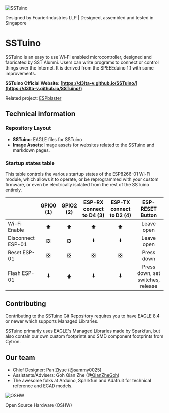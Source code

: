 ![SSTuino](https://github.com/sammy0025/SSTuino/raw/master/Image%20Assets/SSTuino.png)

Designed by FourierIndustries LLP | Designed, assembled and tested in Singapore

# SSTuino
SSTuino is an easy to use Wi-Fi enabled microcontroller, designed and fabricated by SST Alumni. Users can write programs to connect or control things over the Internet. It is derived from the SPEEEduino 1.1 with some improvements.

**SSTuino Official Website: [https://d3lta-v.github.io/SSTuino/](https://d3lta-v.github.io/SSTuino/)**

Related project: [ESPblaster](https://github.com/sammy0025/ESPblaster)

## Technical information

### Repository Layout
* **SSTuino**: EAGLE files for SSTuino
* **Image Assets**: Image assets for websites related to the SSTuino and markdown pages.

### Startup states table
This table controls the various startup states of the ESP8266-01 Wi-Fi module, which allows it to operate, or be reprogrammed with your custom firmware, or even be electrically isolated from the rest of the SSTuino entirely.

|  | GPIO0 (1) | GPIO2 (2) | ESP-RX connect to D4 (3) | ESP-TX connect to D2 (4) | ESP-RESET Button |
|---------|:---------:|:---------:|:---------:|:---------:|:---------:|
| Wi-Fi Enable | ⬆️ | ⬆️ | ⬆️ | ⬆️ | Leave open |
| Disconnect ESP-01 | ❎ | ❎ | ⬇️ | ⬇️ | Leave open |
| Reset ESP-01 | ❎ | ❎ | ❎ | ❎ | Press down |
| Flash ESP-01 | ⬇️ | ⬆️ | ⬇️ | ⬇️ | Press down, set switches, release |

## Contributing
Contributing to the SSTuino Git Repository requires you to have EAGLE 8.4 or newer which supports Managed Libraries.

SSTuino primarily uses EAGLE's Managed Libraries made by Sparkfun, but also contain our own custom footprints and SMD component footprints from Cytron.

## Our team
* Chief Designer: Pan Ziyue ([@sammy0025](https://twitter.com/sammy0025))
* Assistants/Advisers: Goh Qian Zhe ([@QianZheGoh](https://twitter.com/QianZheGoh))
* The awesome folks at Arduino, Sparkfun and Adafruit for technical reference and ECAD models.

![OSHW](https://www.oshwa.org/wp-content/uploads/2014/03/oshw-logo-100-px.png)

Open Source Hardware (OSHW)
